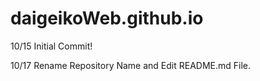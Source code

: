 # daigeikoWeb.github.io

10/15 Initial Commit!

10/17 Rename Repository Name and Edit README.md File.
